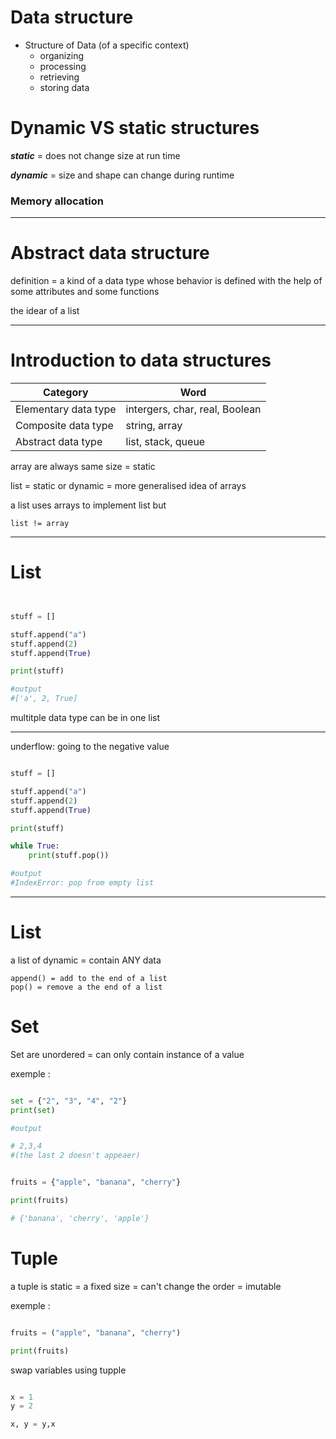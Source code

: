 
# Data structure

- Structure of Data (of a specific context)
    - organizing
    - processing
    - retrieving
    - storing data

# Dynamic VS static structures

***static*** = does not change size at run time

***dynamic*** = size and shape can change during runtime

### Memory allocation

---

# Abstract data structure

definition = a kind of a data type whose behavior is defined with the help of some attributes and some functions

the idear of a list

---

# Introduction to data structures

|Category|Word|
|-|-|
|Elementary data type|intergers, char, real, Boolean|
|Composite data type|string, array|
|Abstract data type|list, stack, queue|

array are always same size = static

list = static or dynamic = more generalised idea of arrays

a list uses arrays to implement list but 

    list != array

---

# List

```python


stuff = []

stuff.append("a")
stuff.append(2)
stuff.append(True)

print(stuff)

#output
#['a', 2, True]

```
multitple data type can be in one list

---

underflow: going to the negative value

```python

stuff = []

stuff.append("a")
stuff.append(2)
stuff.append(True)

print(stuff)

while True:
    print(stuff.pop())

#output
#IndexError: pop from empty list

```

---

# List

a list of dynamic = contain ANY data

    append() = add to the end of a list
    pop() = remove a the end of a list

# Set

Set are unordered = can only contain instance of a value

exemple :

```python

set = {"2", "3", "4", "2"}
print(set)

#output

# 2,3,4
#(the last 2 doesn't appeaer)

```

```python

fruits = {"apple", "banana", "cherry"}

print(fruits)

# {'banana', 'cherry', 'apple'}

```


# Tuple

a tuple is static = a fixed size = can't change the order = imutable

exemple :

```python

fruits = ("apple", "banana", "cherry")

print(fruits)

```

swap variables using tupple

```python

x = 1
y = 2

x, y = y,x

```